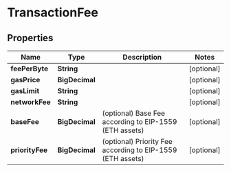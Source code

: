 

# TransactionFee


## Properties

| Name | Type | Description | Notes |
|------------ | ------------- | ------------- | -------------|
|**feePerByte** | **String** |  |  [optional] |
|**gasPrice** | **BigDecimal** |  |  [optional] |
|**gasLimit** | **String** |  |  [optional] |
|**networkFee** | **String** |  |  [optional] |
|**baseFee** | **BigDecimal** | (optional) Base Fee according to EIP-1559 (ETH assets) |  [optional] |
|**priorityFee** | **BigDecimal** | (optional) Priority Fee according to EIP-1559 (ETH assets) |  [optional] |



